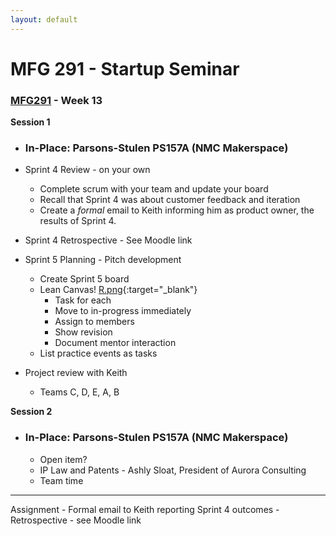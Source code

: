 ```yaml
---
layout: default
---
```


# MFG 291 - Startup Seminar

### [MFG291](../) - Week 13

**Session 1**
- ### In-Place: Parsons-Stulen PS157A (NMC Makerspace)

- Sprint 4 Review - on your own
    - Complete scrum with your team and update your board
    - Recall that Sprint 4 was about customer feedback and iteration
    - Create a *formal* email to Keith informing him as product owner, the results of Sprint 4.
- Sprint 4 Retrospective - See Moodle link
- Sprint 5 Planning - Pitch development
    - Create Sprint 5 board
    - Lean Canvas! [R.png](R.png){:target="_blank"}
        - Task for each 
        - Move to in-progress immediately
        - Assign to members
        - Show revision
        - Document mentor interaction   
    - List practice events as tasks
- Project review with Keith
    - Teams C, D, E, A, B    


**Session 2**
- ### In-Place: Parsons-Stulen PS157A (NMC Makerspace)
    - Open item?
    - IP Law and Patents - Ashly Sloat, President of Aurora Consulting 
    - Team time
    
---

Assignment
    - Formal email to Keith reporting Sprint 4 outcomes
    - Retrospective - see Moodle link